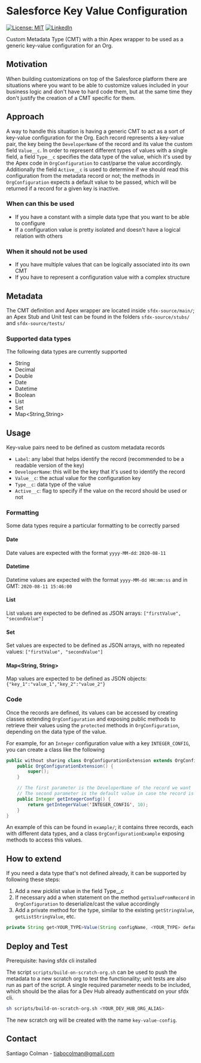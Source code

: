# Salesforce Key Value Configuration

[![License: MIT](https://img.shields.io/badge/License-MIT-yellow.svg)](https://opensource.org/licenses/MIT)
[![LinkedIn](https://img.shields.io/badge/-LinkedIn-black.svg?style=flat-square&logo=linkedin&colorB=555)](https://linkedin.com/in/santiago-colman-ab51474b/)

Custom Metadata Type (CMT) with a thin Apex wrapper to be used as a generic key-value configuration for an Org.

## Motivation

When building customizations on top of the Salesforce platform there are situations where you want to be able to customize values included in your business logic and don't have to hard code them, but at the same time they don't justify the creation of a CMT specific for them.

## Approach

A way to handle this situation is having a generic CMT to act as a sort of key-value configuration for the Org. Each record represents a key-value pair, the key being the `DeveloperName` of the record and its value the custom field `Value__c`. 
In order to represent different types of values with a single field, a field `Type__c` specifies the data type of the value, which it's used by the Apex code in `OrgConfiguration` to cast/parse the value accordingly.
Additionally the field `Active__c` is used to determine if we should read this configuration from the metadata record or not; the methods in `OrgConfiguration` expects a default value to be passed, which will be returned if a record for a given key is inactive.

### When can this be used

* If you have a constant with a simple data type that you want to be able to configure
* If a configuration value is pretty isolated and doesn't have a logical relation with others

### When it should not be used

* If you have multiple values that can be logically associated into its own CMT
* If you have to represent a configuration value with a complex structure

## Metadata

The CMT definition and Apex wrapper are located inside `sfdx-source/main/`; an Apex Stub and Unit test can be found in the folders `sfdx-source/stubs/` and `sfdx-source/tests/` 

### Supported data types

The following data types are currently supported

* String
* Decimal
* Double
* Date
* Datetime
* Boolean
* List<String>
* Set<String>
* Map<String,String>

## Usage

Key-value pairs need to be defined as custom metadata records

* `Label`: any label that helps identify the record (recommended to be a readable version of the key)
* `DeveloperName`: this will be the key that it's used to identify the record
* `Value__c`: the actual value for the configuration key
* `Type__c`: data type of the value
* `Active__c`: flag to specify if the value on the record should be used or not

### Formatting

Some data types require a particular formatting to be correctly parsed

#### Date

Date values are expected with the format `yyyy-MM-dd`: `2020-08-11`

#### Datetime

Datetime values are expected with the format `yyyy-MM-dd HH:mm:ss` and in GMT: `2020-08-11 15:46:00`

#### List<String>

List values are expected to be defined as JSON arrays: `["firstValue", "secondValue"]`

#### Set<String>

Set values are expected to be defined as JSON arrays, with no repeated values: `["firstValue", "secondValue"]`

#### Map<String, String>

Map values are expected to be defined as JSON objects: `{"key_1":"value_1","key_2":"value_2"}`

### Code

Once the records are defined, its values can be accessed by creating classes extending `OrgConfiguration` and exposing public methods to retrieve their values using the `protected` methods in `OrgConfiguration`, depending on the data type of the value.

For example, for an `Integer` configuration value with a key `INTEGER_CONFIG`, you can create a class like the following

```java
public without sharing class OrgConfigurationExtension extends OrgConfiguration {
    public OrgConfigurationExtension() {
        super();
    }

    // The first parameter is the DeveloperName of the record we want
    // The second parameter is the default value in case the record is inactive
    public Integer getIntegerConfig() {
        return getIntegerValue('INTEGER_CONFIG', 10);
    }
}
```

An example of this can be found in `example/`; it contains three records, each with different data types, and a class `OrgConfigurationExample` exposing methods to access this values.

## How to extend 

If you need a data type that's not defined already, it can be supported by following these steps:

1. Add a new picklist value in the field Type__c
1. If necessary add a when statement on the method `getValueFromRecord` in `OrgConfiguration` to deserialize/cast the value accordingly
1. Add a private method for the type, similar to the existing `getStringValue`, `getListStringValue`, etc.
```java
private String get<YOUR_TYPE>Value(String configName, <YOUR_TYPE> defaultValue)
```

## Deploy and Test

Prerequisite: having sfdx cli installed

The script `scripts/build-on-scratch-org.sh` can be used to push the metadata to a new scratch org to test the functionality; unit tests are also run as part of the script. A single required parameter needs to be included, which should be the alias for a Dev Hub already authenticatd on your sfdx cli.

```bash
sh scripts/build-on-scratch-org.sh <YOUR_DEV_HUB_ORG_ALIAS>
```

The new scratch org will be created with the name `key-value-config`.

## Contact

Santiago Colman - tiabocolman@gmail.com